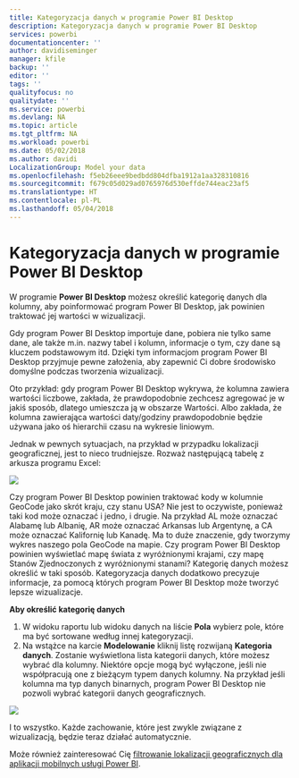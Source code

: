```yaml
---
title: Kategoryzacja danych w programie Power BI Desktop
description: Kategoryzacja danych w programie Power BI Desktop
services: powerbi
documentationcenter: ''
author: davidiseminger
manager: kfile
backup: ''
editor: ''
tags: ''
qualityfocus: no
qualitydate: ''
ms.service: powerbi
ms.devlang: NA
ms.topic: article
ms.tgt_pltfrm: NA
ms.workload: powerbi
ms.date: 05/02/2018
ms.author: davidi
LocalizationGroup: Model your data
ms.openlocfilehash: f5eb26eee9bedbdd804dfba1912a1aa328310816
ms.sourcegitcommit: f679c05d029ad0765976d530effde744eac23af5
ms.translationtype: HT
ms.contentlocale: pl-PL
ms.lasthandoff: 05/04/2018
---
```

# <a name="data-categorization-in-power-bi-desktop"></a>Kategoryzacja danych w programie Power BI Desktop
W programie **Power BI Desktop** możesz określić kategorię danych dla kolumny, aby poinformować program Power BI Desktop, jak powinien traktować jej wartości w wizualizacji.

Gdy program Power BI Desktop importuje dane, pobiera nie tylko same dane, ale także m.in. nazwy tabel i kolumn, informacje o tym, czy dane są kluczem podstawowym itd.  Dzięki tym informacjom program Power BI Desktop przyjmuje pewne założenia, aby zapewnić Ci dobre środowisko domyślne podczas tworzenia wizualizacji. 

Oto przykład: gdy program Power BI Desktop wykrywa, że kolumna zawiera wartości liczbowe, zakłada, że prawdopodobnie zechcesz agregować je w jakiś sposób, dlatego umieszcza ją w obszarze Wartości. Albo zakłada, że kolumna zawierająca wartości daty/godziny prawdopodobnie będzie używana jako oś hierarchii czasu na wykresie liniowym.

Jednak w pewnych sytuacjach, na przykład w przypadku lokalizacji geograficznej, jest to nieco trudniejsze. Rozważ następującą tabelę z arkusza programu Excel:

![](media/desktop-data-categorization/datacategorizationtable.png)

Czy program Power BI Desktop powinien traktować kody w kolumnie GeoCode jako skrót kraju, czy stanu USA?  Nie jest to oczywiste, ponieważ taki kod może oznaczać i jedno, i drugie.  Na przykład AL może oznaczać Alabamę lub Albanię, AR może oznaczać Arkansas lub Argentynę, a CA może oznaczać Kalifornię lub Kanadę. Ma to duże znaczenie, gdy tworzymy wykres naszego pola GeoCode na mapie.  Czy program Power BI Desktop powinien wyświetlać mapę świata z wyróżnionymi krajami, czy mapę Stanów Zjednoczonych z wyróżnionymi stanami?  Kategorię danych możesz określić w taki sposób. Kategoryzacja danych dodatkowo precyzuje informacje, za pomocą których program Power BI Desktop może tworzyć lepsze wizualizacje.  

**Aby określić kategorię danych**

1. W widoku raportu lub widoku danych na liście **Pola** wybierz pole, które ma być sortowane według innej kategoryzacji.
2. Na wstążce na karcie **Modelowanie** kliknij listę rozwijaną **Kategoria danych**.  Zostanie wyświetlona lista kategorii danych, które możesz wybrać dla kolumny.  Niektóre opcje mogą być wyłączone, jeśli nie współpracują one z bieżącym typem danych kolumny.  Na przykład jeśli kolumna ma typ danych binarnych, program Power BI Desktop nie pozwoli wybrać kategorii danych geograficznych. 

![](media/desktop-data-categorization/datacategorization.gif)

I to wszystko.  Każde zachowanie, które jest zwykle związane z wizualizacją, będzie teraz działać automatycznie.  

Może również zainteresować Cię [filtrowanie lokalizacji geograficznych dla aplikacji mobilnych usługi Power BI](desktop-mobile-geofiltering.md).

